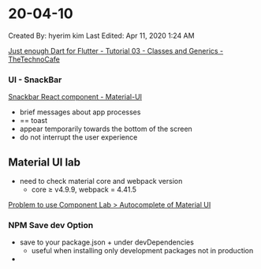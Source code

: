 # 20-04-10

Created By: hyerim kim
Last Edited: Apr 11, 2020 1:24 AM

[Just enough Dart for Flutter - Tutorial 03 - Classes and Generics - TheTechnoCafe](http://thetechnocafe.com/just-enough-dart-for-flutter-tutorial-03-classes-and-generics/)

### UI - SnackBar

[Snackbar React component - Material-UI](https://material-ui.com/components/snackbars/)

- brief messages about app processes
- == toast
- appear temporarily towards the bottom of the screen
- do not interrupt the user experience

## Material UI lab

- need to check material core and webpack version
    - core ≥ v4.9.9, webpack = 4.41.5

[Problem to use Component Lab > Autocomplete of Material UI](https://stackoverflow.com/questions/61037522/problem-to-use-component-lab-autocomplete-of-material-ui)

### NPM Save dev Option

- save to your package.json + under devDependencies
    - useful when installing only development packages not in production
-